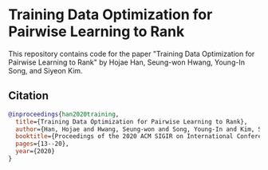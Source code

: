 # Training Data Optimization for Pairwise Learning to Rank

This repository contains code for the paper "Training Data Optimization for Pairwise Learning to Rank" by Hojae Han, Seung-won Hwang, Young-In Song, and Siyeon Kim. 

## Citation

```bibtex
@inproceedings{han2020training,
  title={Training Data Optimization for Pairwise Learning to Rank},
  author={Han, Hojae and Hwang, Seung-won and Song, Young-In and Kim, Siyeon},
  booktitle={Proceedings of the 2020 ACM SIGIR on International Conference on Theory of Information Retrieval},
  pages={13--20},
  year={2020}
}
```
